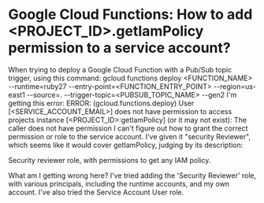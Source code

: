 
# Google Cloud Functions: How to add <PROJECT_ID>.getIamPolicy permission to a service account?

When trying to deploy a Google Cloud Function with a Pub/Sub topic trigger, using this command:
gcloud functions deploy <FUNCTION_NAME> --runtime=ruby27 --entry-point=<FUNCTION_ENTRY_POINT> --region=us-east1 --source=. --trigger-topic=<PUBSUB_TOPIC_NAME> --gen2
I'm getting this error:
ERROR: (gcloud.functions.deploy) User [<SERVICE_ACCOUNT_EMAIL>] does not have permission to access projects instance [<PROJECT_ID>:getIamPolicy] (or it may not exist): The caller does not have permission
I can't figure out how to grant the correct permission or role to the service account. I've given it "security Reviewer", which seems like it would cover getIamPolicy, judging by its description:

Security reviewer role, with permissions to get any IAM policy.

What am I getting wrong here?
I've tried adding the 'Security Reviewer' role, with various principals, including the runtime accounts, and my own account. I've also tried the Service Account User role.

        